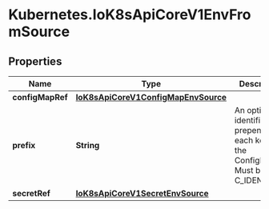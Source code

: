 # Kubernetes.IoK8sApiCoreV1EnvFromSource

## Properties

Name | Type | Description | Notes
------------ | ------------- | ------------- | -------------
**configMapRef** | [**IoK8sApiCoreV1ConfigMapEnvSource**](IoK8sApiCoreV1ConfigMapEnvSource.md) |  | [optional] 
**prefix** | **String** | An optional identifier to prepend to each key in the ConfigMap. Must be a C_IDENTIFIER. | [optional] 
**secretRef** | [**IoK8sApiCoreV1SecretEnvSource**](IoK8sApiCoreV1SecretEnvSource.md) |  | [optional] 


